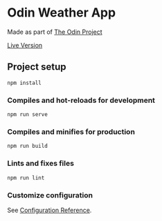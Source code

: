 # Odin Weather App

Made as part of [The Odin Project](https://www.theodinproject.com/)

[Live Version](http://odin-weather.surge.sh/)

## Project setup

```
npm install
```

### Compiles and hot-reloads for development

```
npm run serve
```

### Compiles and minifies for production

```
npm run build
```

### Lints and fixes files

```
npm run lint
```

### Customize configuration

See [Configuration Reference](https://cli.vuejs.org/config/).
